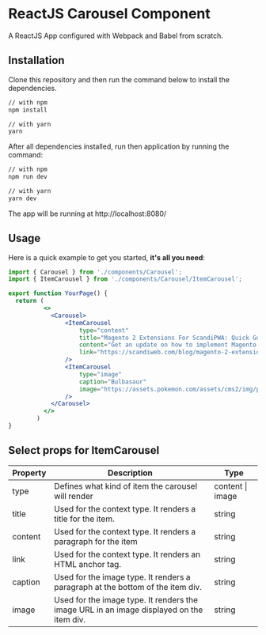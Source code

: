 # ReactJS Carousel Component

A ReactJS App configured with Webpack and Babel from scratch.

## Installation

Clone this repository and then run the command below to install the dependencies.

```sh
// with npm
npm install

// with yarn
yarn
```

After all dependencies installed, run then application by running the command:

```sh
// with npm
npm run dev

// with yarn
yarn dev
```

The app will be running at http://localhost:8080/

## Usage

Here is a quick example to get you started, **it's all you need**:

```jsx
import { Carousel } from './components/Carousel';
import { ItemCarousel } from './components/Carousel/ItemCarousel';

export function YourPage() {
  return (
          <>
            <Carousel>
                <ItemCarousel
                    type="content"
                    title="Magento 2 Extensions For ScandiPWA: Quick Guide"
                    content="Get an update on how to implement Magento extensions in a ScandiPWA project. Learn about the difference between using a new vs existing extension."
                    link="https://scandiweb.com/blog/magento-2-extensions-for-scandipwa-quick-guide/"
                />
                <ItemCarousel
                    type="image"
                    caption="Bulbasaur"
                    image="https://assets.pokemon.com/assets/cms2/img/pokedex/detail/001.png"
                />
            </Carousel>
          </>
        )
}
```

## Select props for ItemCarousel

 <table>
    <thead>
      <tr>
        <th>Property</th>
        <th>Description</th>
        <th>Type</th>
      </tr>
    </thead>
    <tbody>
        <tr>
            <td>type</td>
            <td>Defines what kind of item the carousel will render</td>
            <td>content | image</td>
        </tr>
        <tr>
           <td>title</td>
           <td>Used for the context type. It renders a title for the item.</td>
           <td>string</td>
        </tr>
        <tr>
           <td>content</td>
           <td>Used for the context type. It renders a paragraph for the item</td>
           <td>string</td>
        </tr>
        <tr>
           <td>link</td>
           <td>Used for the context type. It renders an HTML anchor tag.</td>
           <td>string</td>
        </tr>
        <tr>
           <td>caption</td>
           <td>Used for the image type. It renders a paragraph at the bottom of the item div.</td>
           <td>string</td>
        </tr>
        <tr>
           <td>image</td>
           <td>Used for the image type. It renders the image URL in an image displayed on the item div.</td>
           <td>string</td>
        </tr>
    </tbody>
  </table>
